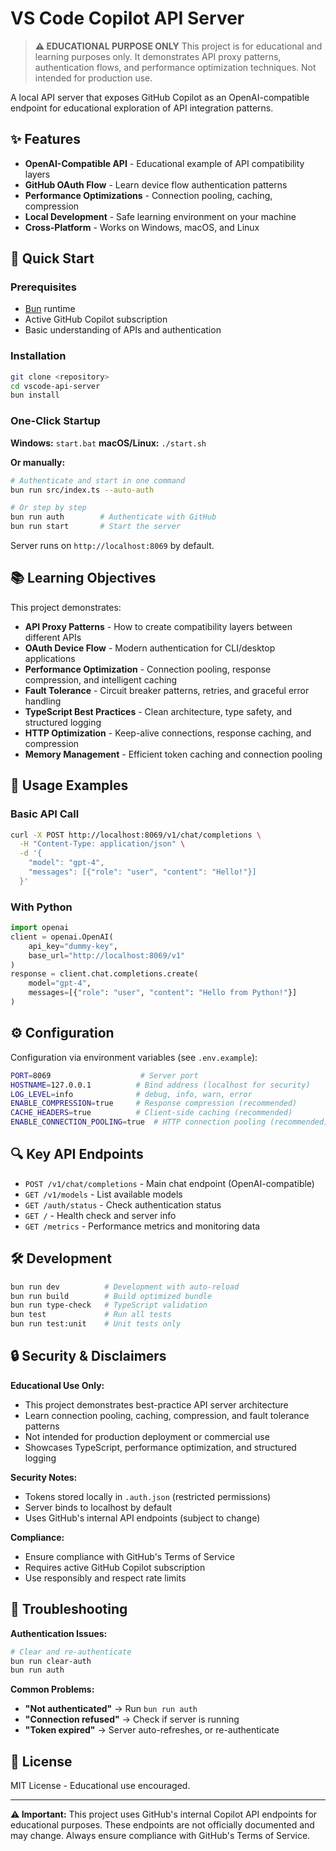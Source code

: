 # VS Code Copilot API Server

> **⚠️ EDUCATIONAL PURPOSE ONLY**
> This project is for educational and learning purposes only. It demonstrates API proxy patterns, authentication flows, and performance optimization techniques. Not intended for production use.

A local API server that exposes GitHub Copilot as an OpenAI-compatible endpoint for educational exploration of API integration patterns.

## ✨ Features

- **OpenAI-Compatible API** - Educational example of API compatibility layers
- **GitHub OAuth Flow** - Learn device flow authentication patterns
- **Performance Optimizations** - Connection pooling, caching, compression
- **Local Development** - Safe learning environment on your machine
- **Cross-Platform** - Works on Windows, macOS, and Linux

## 🚀 Quick Start

### Prerequisites
- [Bun](https://bun.sh/) runtime
- Active GitHub Copilot subscription
- Basic understanding of APIs and authentication

### Installation
```bash
git clone <repository>
cd vscode-api-server
bun install
```

### One-Click Startup
**Windows:** `start.bat`
**macOS/Linux:** `./start.sh`

**Or manually:**
```bash
# Authenticate and start in one command
bun run src/index.ts --auto-auth

# Or step by step
bun run auth        # Authenticate with GitHub
bun run start       # Start the server
```

Server runs on `http://localhost:8069` by default.

## 📚 Learning Objectives

This project demonstrates:
- **API Proxy Patterns** - How to create compatibility layers between different APIs
- **OAuth Device Flow** - Modern authentication for CLI/desktop applications
- **Performance Optimization** - Connection pooling, response compression, and intelligent caching
- **Fault Tolerance** - Circuit breaker patterns, retries, and graceful error handling
- **TypeScript Best Practices** - Clean architecture, type safety, and structured logging
- **HTTP Optimization** - Keep-alive connections, response caching, and compression
- **Memory Management** - Efficient token caching and connection pooling

## 🔧 Usage Examples

### Basic API Call
```bash
curl -X POST http://localhost:8069/v1/chat/completions \
  -H "Content-Type: application/json" \
  -d '{
    "model": "gpt-4",
    "messages": [{"role": "user", "content": "Hello!"}]
  }'
```

### With Python
```python
import openai
client = openai.OpenAI(
    api_key="dummy-key",
    base_url="http://localhost:8069/v1"
)
response = client.chat.completions.create(
    model="gpt-4",
    messages=[{"role": "user", "content": "Hello from Python!"}]
)
```

## ⚙️ Configuration

Configuration via environment variables (see `.env.example`):
```bash
PORT=8069                    # Server port
HOSTNAME=127.0.0.1          # Bind address (localhost for security)
LOG_LEVEL=info              # debug, info, warn, error
ENABLE_COMPRESSION=true     # Response compression (recommended)
CACHE_HEADERS=true          # Client-side caching (recommended)
ENABLE_CONNECTION_POOLING=true  # HTTP connection pooling (recommended)
```

## 🔍 Key API Endpoints

- `POST /v1/chat/completions` - Main chat endpoint (OpenAI-compatible)
- `GET /v1/models` - List available models
- `GET /auth/status` - Check authentication status
- `GET /` - Health check and server info
- `GET /metrics` - Performance metrics and monitoring data

## 🛠️ Development

```bash
bun run dev          # Development with auto-reload
bun run build        # Build optimized bundle
bun run type-check   # TypeScript validation
bun test             # Run all tests
bun run test:unit    # Unit tests only
```

## 🔒 Security & Disclaimers

**Educational Use Only:**
- This project demonstrates best-practice API server architecture
- Learn connection pooling, caching, compression, and fault tolerance patterns
- Not intended for production deployment or commercial use
- Showcases TypeScript, performance optimization, and structured logging

**Security Notes:**
- Tokens stored locally in `.auth.json` (restricted permissions)
- Server binds to localhost by default
- Uses GitHub's internal API endpoints (subject to change)

**Compliance:**
- Ensure compliance with GitHub's Terms of Service
- Requires active GitHub Copilot subscription
- Use responsibly and respect rate limits

## 🚨 Troubleshooting

**Authentication Issues:**
```bash
# Clear and re-authenticate
bun run clear-auth
bun run auth
```

**Common Problems:**
- **"Not authenticated"** → Run `bun run auth`
- **"Connection refused"** → Check if server is running
- **"Token expired"** → Server auto-refreshes, or re-authenticate

## 📄 License

MIT License - Educational use encouraged.

---

**⚠️ Important:** This project uses GitHub's internal Copilot API endpoints for educational purposes. These endpoints are not officially documented and may change. Always ensure compliance with GitHub's Terms of Service.
